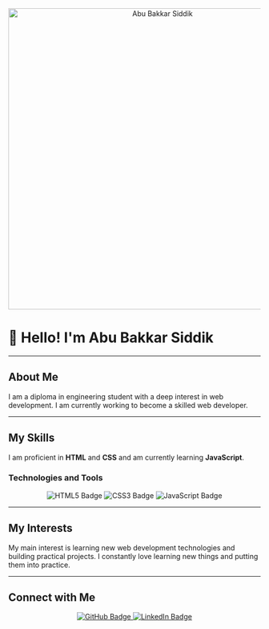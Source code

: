 <div align="center">
  <img src="http://googleusercontent.com/image_generation_content/0" alt="Abu Bakkar Siddik" width="600"/>
</div>

# 👋 Hello! I'm Abu Bakkar Siddik

---

## About Me

I am a diploma in engineering student with a deep interest in web development. I am currently working to become a skilled web developer.

---

## My Skills

I am proficient in **HTML** and **CSS** and am currently learning **JavaScript**.

### Technologies and Tools

<p align="center">
  <img src="https://img.shields.io/badge/HTML5-E34F26?style=for-the-badge&logo=html5&logoColor=white" alt="HTML5 Badge"/>
  <img src="https://img.shields.io/badge/CSS3-1572B6?style=for-the-badge&logo=css3&logoColor=white" alt="CSS3 Badge"/>
  <img src="https://img.shields.io/badge/JavaScript-F7DF1E?style=for-the-badge&logo=javascript&logoColor=black" alt="JavaScript Badge"/>
</p>

---

## My Interests

My main interest is learning new web development technologies and building practical projects. I constantly love learning new things and putting them into practice.

---

## Connect with Me

<p align="center">
  <a href="https://github.com/abubakkarsiddik123">
    <img src="https://img.shields.io/badge/GitHub-100000?style=for-the-badge&logo=github&logoColor=white" alt="GitHub Badge"/>
  </a>
  <a href="https://linkedin.com/in/your-linkedin-username">
    <img src="https://img.shields.io/badge/LinkedIn-0077B5?style=for-the-badge&logo=linkedin&logoColor=white" alt="LinkedIn Badge"/>
  </a>
</p>
